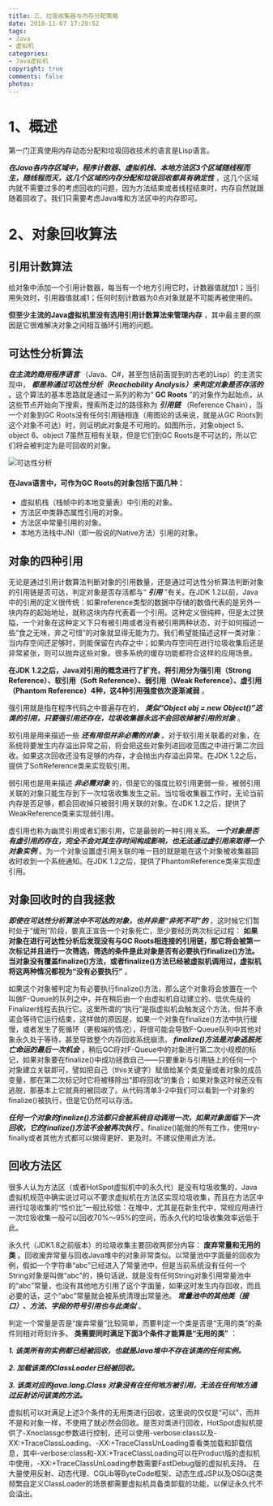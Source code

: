 ```yaml
---
title: 三、垃圾收集器与内存分配策略
date: 2018-11-07 17:29:52
tags:
- Java
- 虚拟机
categories:
- Java虚拟机
copyright: true
comments: false
photos:
---
```


# 1、概述
第一门正真使用内存动态分配和垃圾回收技术的语言是Lisp语言。

 **_在Java各内存区域中，程序计数器、虚拟机栈、本地方法区3个区域随线程而生，随线程而灭，这几个区域的内存分配和垃圾回收都具有确定性_** ，这几个区域内就不需要过多的考虑回收的问题，因为方法结束或者线程结束时，内存自然就跟随着回收了。我们只需要考虑Java堆和方法区中的内存即可。

<!-- more -->

# 2、对象回收算法

## 引用计数算法

给对象中添加一个引用计数器，每当有一个地方引用它时，计数器值就加1；当引用失效时，引用器值就减1；任何时刻计数器为0点对象就是不可能再被使用的。

 **但至少主流的Java虚拟机里没有选用引用计数算法来管理内存** ，其中最主要的原因是它很难解决对象之间相互循环引用的问题。

## 可达性分析算法

 **_在主流的商用程序语言_** （Java、C#，甚至包括前面提到的古老的Lisp）的主流实现中， **_都是称通过可达性分析（Reachability Analysis）来判定对象是否存活的_** 。这个算法的基本思路就是通过一系列的称为“ **GC Roots** ”的对象作为起始点，从这些节点开始向下搜索，搜索所走过的路径称为 **_引用链_** （Reference Chain），当一个对象到GC Roots没有任何引用链相连（用图论的话来说，就是从GC Roots到这个对象不可达）时，则证明此对象是不可用的。如图所示，对象object 5、object 6、object 7虽然互相有关联，但是它们到GC Roots是不可达的，所以它们将会被判定为是可回收的对象。

![可达性分析](/images/jvm/jvm-gc-memory-strategy/strategy.png "可达性分析算法.png")

#### 在Java语言中，可作为GC Roots的对象包括下面几种：
- 虚拟机栈（栈帧中的本地变量表）中引用的对象。
- 方法区中类静态属性引用的对象。
- 方法区中常量引用的对象。
- 本地方法栈中JNI（即一般说的Native方法）引用的对象。

## 对象的四种引用

无论是通过引用计数算法判断对象的引用数量，还是通过可达性分析算法判断对象的引用链是否可达，判定对象是否存活都与“ **_引用_** ”有关。在JDK 1.2以前，Java中的引用的定义很传统：如果reference类型的数据中存储的数值代表的是另外一块内存的起始地址，就称这块内存代表着一个引用。这种定义很纯粹，但是太过狭隘，一个对象在这种定义下只有被引用或者没有被引用两种状态，对于如何描述一些“食之无味，弃之可惜”的对象就显得无能为力。我们希望能描述这样一类对象：当内存空间还足够时，则能保留在内存之中；如果内存空间在进行垃圾收集后还是非常紧张，则可以抛弃这些对象。很多系统的缓存功能都符合这样的应用场景。

 **在JDK 1.2之后，Java对引用的概念进行了扩充，将引用分为强引用（Strong Reference）、软引用（Soft Reference）、弱引用（Weak Reference）、虚引用（Phantom Reference）4种，这4种引用强度依次逐渐减弱** 。

强引用就是指在程序代码之中普遍存在的， **_类似“Object obj = new Object()”这类的引用，只要强引用还存在，垃圾收集器永远不会回收掉被引用的对象_** 。

软引用是用来描述一些 **_还有用但并非必需的对象_** 。对于软引用关联着的对象，在系统将要发生内存溢出异常之前，将会把这些对象列进回收范围之中进行第二次回收。如果这次回收还没有足够的内存，才会抛出内存溢出异常。在JDK 1.2之后，提供了SoftReference类来实现软引用。

弱引用也是用来描述 **_非必需对象_** 的，但是它的强度比软引用更弱一些，被弱引用关联的对象只能生存到下一次垃圾收集发生之前。当垃圾收集器工作时，无论当前内存是否足够，都会回收掉只被弱引用关联的对象。在JDK 1.2之后，提供了WeakReference类来实现弱引用。

虚引用也称为幽灵引用或者幻影引用，它是最弱的一种引用关系。 **_一个对象是否有虚引用的存在，完全不会对其生存时间构成影响，也无法通过虚引用来取得一个对象实例_** 。为一个对象设置虚引用关联的唯一目的就是能在这个对象被收集器回收时收到一个系统通知。在JDK 1.2之后，提供了PhantomReference类来实现虚引用。

## 对象回收时的自我拯救

 **_即使在可达性分析算法中不可达的对象，也并非是“非死不可”的_** ，这时候它们暂时处于“缓刑”阶段，要真正宣告一个对象死亡，至少要经历两次标记过程： **如果对象在进行可达性分析后发现没有与GC Roots相连接的引用链，那它将会被第一次标记并且进行一次筛选，筛选的条件是此对象是否有必要执行finalize()方法。当对象没有覆盖finalize()方法，或者finalize()方法已经被虚拟机调用过，虚拟机将这两种情况都视为“没有必要执行”** 。

如果这个对象被判定为有必要执行finalize()方法，那么这个对象将会放置在一个叫做F-Queue的队列之中，并在稍后由一个由虚拟机自动建立的、低优先级的Finalizer线程去执行它。这里所谓的“执行”是指虚拟机会触发这个方法，但并不承诺会等待它运行结束，这样做的原因是，如果一个对象在finalize()方法中执行缓慢，或者发生了死循环（更极端的情况），将很可能会导致F-Queue队列中其他对象永久处于等待，甚至导致整个内存回收系统崩溃。 **_finalize()方法是对象逃脱死亡命运的最后一次机会_** ，稍后GC将对F-Queue中的对象进行第二次小规模的标记，如果对象要在finalize()中成功拯救自己——只要重新与引用链上的任何一个对象建立关联即可，譬如把自己（this关键字）赋值给某个类变量或者对象的成员变量，那在第二次标记时它将被移除出“即将回收”的集合；如果对象这时候还没有逃脱，那基本上它就真的被回收了。从代码清单3-2中我们可以看到一个对象的finalize()被执行，但是它仍然可以存活。

 **_任何一个对象的finalize()方法都只会被系统自动调用一次，如果对象面临下一次回收，它的finalize()方法不会被再次执行_** 。finalize()能做的所有工作，使用try-finally或者其他方式都可以做得更好、更及时。不建议使用此方法。

## 回收方法区

很多人认为方法区（或者HotSpot虚拟机中的永久代）是没有垃圾收集的，Java虚拟机规范中确实说过可以不要求虚拟机在方法区实现垃圾收集，而且在方法区中进行垃圾收集的“性价比”一般比较低：在堆中，尤其是在新生代中，常规应用进行一次垃圾收集一般可以回收70%～95%的空间，而永久代的垃圾收集效率远低于此。

永久代（JDK1.8之前版本）的垃圾收集主要回收两部分内容： **废弃常量和无用的类** 。回收废弃常量与回收Java堆中的对象非常类似。以常量池中字面量的回收为例，假如一个字符串“abc”已经进入了常量池中，但是当前系统没有任何一个String对象是叫做“abc”的，换句话说，就是没有任何String对象引用常量池中的“abc”常量，也没有其他地方引用了这个字面量，如果这时发生内存回收，而且必要的话，这个“abc”常量就会被系统清理出常量池。 **_常量池中的其他类（接口）、方法、字段的符号引用也与此类似_** 。

判定一个常量是否是“废弃常量”比较简单，而要判定一个类是否是“无用的类”的条件则相对苛刻许多。 **类需要同时满足下面3个条件才能算是“无用的类”** ：

 **_1. 该类所有的实例都已经被回收，也就是Java堆中不存在该类的任何实例。_** 

 **_2. 加载该类的ClassLoader已经被回收。_** 

 **_3. 该类对应的java.lang.Class 对象没有在任何地方被引用，无法在任何地方通过反射访问该类的方法。_** 

虚拟机可以对满足上述3个条件的无用类进行回收，这里说的仅仅是“可以”，而并不是和对象一样，不使用了就必然会回收。是否对类进行回收，HotSpot虚拟机提供了-Xnoclassgc参数进行控制，还可以使用-verbose:class以及-XX:+TraceClassLoading、-XX:+TraceClassUnLoading查看类加载和卸载信息，其中-verbose:class和-XX:+TraceClassLoading可以在Product版的虚拟机中使用，-XX:+TraceClassUnLoading参数需要FastDebug版的虚拟机支持。
在大量使用反射、动态代理、CGLib等ByteCode框架、动态生成JSP以及OSGi这类频繁自定义ClassLoader的场景都需要虚拟机具备类卸载的功能，以保证永久代不会溢出。

